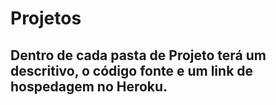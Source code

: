 # Projetos

## Dentro de cada pasta de Projeto terá um descritivo, o código fonte e um link de hospedagem no Heroku.
